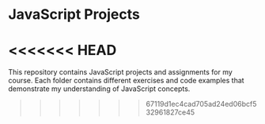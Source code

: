 # JavaScript Projects
<<<<<<< HEAD
=======
This repository contains JavaScript projects and assignments for my course. Each folder contains different exercises and code examples that demonstrate my understanding of JavaScript concepts.

>>>>>>> 67119d1ec4cad705ad24ed06bcf532961827ce45
